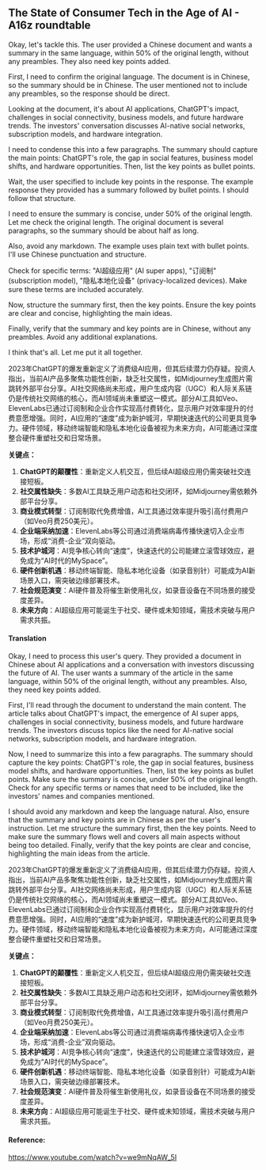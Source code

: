 ## The State of Consumer Tech in the Age of AI - A16z roundtable

<think>
Okay, let's tackle this. The user provided a Chinese document and wants a summary in the same language, within 50% of the original length, without any preambles. They also need key points added. 

First, I need to confirm the original language. The document is in Chinese, so the summary should be in Chinese. The user mentioned not to include any preambles, so the response should be direct.

Looking at the document, it's about AI applications, ChatGPT's impact, challenges in social connectivity, business models, and future hardware trends. The investors' conversation discusses AI-native social networks, subscription models, and hardware integration. 

I need to condense this into a few paragraphs. The summary should capture the main points: ChatGPT's role, the gap in social features, business model shifts, and hardware opportunities. Then, list the key points as bullet points. 

Wait, the user specified to include key points in the response. The example response they provided has a summary followed by bullet points. I should follow that structure. 

I need to ensure the summary is concise, under 50% of the original length. Let me check the original length. The original document is several paragraphs, so the summary should be about half as long. 

Also, avoid any markdown. The example uses plain text with bullet points. I'll use Chinese punctuation and structure. 

Check for specific terms: "AI超级应用" (AI super apps), "订阅制" (subscription model), "隐私本地化设备" (privacy-localized devices). Make sure these terms are included accurately. 

Now, structure the summary first, then the key points. Ensure the key points are clear and concise, highlighting the main ideas. 

Finally, verify that the summary and key points are in Chinese, without any preambles. Avoid any additional explanations. 

I think that's all. Let me put it all together.
</think>

2023年ChatGPT的爆发重新定义了消费级AI应用，但其后续潜力仍存疑。投资人指出，当前AI产品多聚焦功能性创新，缺乏社交属性，如Midjourney生成图片需跳转外部平台分享。AI社交网络尚未形成，用户生成内容（UGC）和人际关系链仍是传统社交网络的核心，而AI领域尚未重塑这一模式。部分AI工具如Veo、ElevenLabs已通过订阅制和企业合作实现高付费转化，显示用户对效率提升的付费意愿增强。同时，AI应用的“速度”成为新护城河，早期快速迭代的公司更具竞争力。硬件领域，移动终端智能和隐私本地化设备被视为未来方向，AI可能通过深度整合硬件重塑社交和日常场景。  

**关键点：**  
1. **ChatGPT的颠覆性**：重新定义人机交互，但后续AI超级应用仍需突破社交连接短板。  
2. **社交属性缺失**：多数AI工具缺乏用户动态和社交闭环，如Midjourney需依赖外部平台分享。  
3. **商业模式转型**：订阅制取代免费增值，AI工具通过效率提升吸引高付费用户（如Veo月费250美元）。  
4. **企业端采纳加速**：ElevenLabs等公司通过消费端病毒传播快速切入企业市场，形成“消费-企业”双向驱动。  
5. **技术护城河**：AI竞争核心转向“速度”，快速迭代的公司能建立滚雪球效应，避免成为“AI时代的MySpace”。  
6. **硬件创新机遇**：移动终端智能、隐私本地化设备（如录音别针）可能成为AI新场景入口，需突破边缘部署技术。  
7. **社会规范演变**：AI硬件普及将催生新使用礼仪，如录音设备在不同场景的接受度差异。  
8. **未来方向**：AI超级应用可能诞生于社交、硬件或未知领域，需技术突破与用户需求共振。</document>

#### Translation 

<think>
Okay, I need to process this user's query. They provided a document in Chinese about AI applications and a conversation with investors discussing the future of AI. The user wants a summary of the article in the same language, within 50% of the original length, without any preambles. Also, they need key points added.

First, I'll read through the document to understand the main content. The article talks about ChatGPT's impact, the emergence of AI super apps, challenges in social connectivity, business models, and future hardware trends. The investors discuss topics like the need for AI-native social networks, subscription models, and hardware integration.

Now, I need to summarize this into a few paragraphs. The summary should capture the key points: ChatGPT's role, the gap in social features, business model shifts, and hardware opportunities. Then, list the key points as bullet points. Make sure the summary is concise, under 50% of the original length. Check for any specific terms or names that need to be included, like the investors' names and companies mentioned.

I should avoid any markdown and keep the language natural. Also, ensure that the summary and key points are in Chinese as per the user's instruction. Let me structure the summary first, then the key points. Need to make sure the summary flows well and covers all main aspects without being too detailed. Finally, verify that the key points are clear and concise, highlighting the main ideas from the article.
</think>

2023年ChatGPT的爆发重新定义了消费级AI应用，但其后续潜力仍存疑。投资人指出，当前AI产品多聚焦功能性创新，缺乏社交属性，如Midjourney生成图片需跳转外部平台分享。AI社交网络尚未形成，用户生成内容（UGC）和人际关系链仍是传统社交网络的核心，而AI领域尚未重塑这一模式。部分AI工具如Veo、ElevenLabs已通过订阅制和企业合作实现高付费转化，显示用户对效率提升的付费意愿增强。同时，AI应用的“速度”成为新护城河，早期快速迭代的公司更具竞争力。硬件领域，移动终端智能和隐私本地化设备被视为未来方向，AI可能通过深度整合硬件重塑社交和日常场景。  

**关键点：**  
1. **ChatGPT的颠覆性**：重新定义人机交互，但后续AI超级应用仍需突破社交连接短板。  
2. **社交属性缺失**：多数AI工具缺乏用户动态和社交闭环，如Midjourney需依赖外部平台分享。  
3. **商业模式转型**：订阅制取代免费增值，AI工具通过效率提升吸引高付费用户（如Veo月费250美元）。  
4. **企业端采纳加速**：ElevenLabs等公司通过消费端病毒传播快速切入企业市场，形成“消费-企业”双向驱动。  
5. **技术护城河**：AI竞争核心转向“速度”，快速迭代的公司能建立滚雪球效应，避免成为“AI时代的MySpace”。  
6. **硬件创新机遇**：移动终端智能、隐私本地化设备（如录音别针）可能成为AI新场景入口，需突破边缘部署技术。  
7. **社会规范演变**：AI硬件普及将催生新使用礼仪，如录音设备在不同场景的接受度差异。  
8. **未来方向**：AI超级应用可能诞生于社交、硬件或未知领域，需技术突破与用户需求共振。

#### Reference: 

https://www.youtube.com/watch?v=we9mNqAW_5I